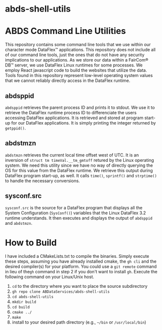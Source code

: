 # abds-shell-utils

# ABDS Command Line Utilities
This repository contains some command line tools that we use within our character mode DataFlex™ applications. This repository does not include all of our command line tools, just the ones that do not have any security implications to our applications. As we store our data within a FairCom&reg; DB&trade; server, we use DataFlex Linux runtimes for some processes. We employ React javascript code to build the websites that utilize the data. Tools found in this repository represent low-level operating system values that we cannot reliably directly access in the DataFlex runtime.

## abdsppid
<code>abdsppid</code> retrieves the parent process ID and prints it to stdout. We use it to retrieve the DataFlex runtime process ID to differenciate the users accessing DataFlex applications. It is retrieved and stored at program start-up for our DataFlex applications. It is simply printing the integer returned by <code>getppid()</code>.

## abdstmzn
<code>abdstmzn</code> retrieves the current local time offset west of UTC. It is an inversion of <code>struct tm timeVal.__tm_gmtoff</code> retured by the Linux operating system. We need this utility since we have no way of directly querying the OS for this value from the DataFlex runtime. We retrieve this output during DataFlex program start-up, as well. It calls <code>time()</code>, <code>sprintf()</code> and <code>strptime()</code> to handle the necessary conversions.

## sysconf.src
<code>sysconf.src</code> is the source for a DataFlex program that displays all the System Configuration (<code>SysConf()</code>) variables that the Linux DataFlex 3.2 runtime understands. It then executes and displays the output of <code>abdsppid</code> and <code>abdstmzn</code>. 

# How to Build
I have included a CMakeLists.txt to compile the binaries. Simply execute these steps, assuming you have already installed cmake, the <code>gh cli</code> and the desired compiler(s) for your platform. You could use a <code>git remote</code> command in lieu of the<code>gh</code> command in step 2 if you don't want to install <code>gh</code>. Execute the following command on your Linux/Unix host.
1. <code>cd</code> to the directory where you want to place the source subdirectory
2. <code>gh repo clone ABDataServices/abds-shell-utils</code>
3. <code>cd abds-shell-utils</code>
4. <code>mkdir build</code>
5. <code>cd build</code>
6. <code>cmake ../</code>
7. <code>make</code>
8. install to your desired path directory (e.g., <code>~/bin</code> or <code>/usr/local/bin</code>)
